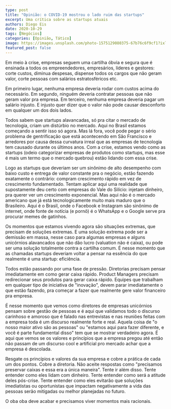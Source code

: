 ```yaml
---
type: post
title: "Opinião: o COVID-19 mostrou o lado ruim das startups"
excerpt: Uma crítica sobre as startups atuais
authors: Diego Eis
date: 2020-10-29
tags: [Negócios]
categories: [Opinião, Tático]
image: https://images.unsplash.com/photo-1575129080375-67b76c6f9cf1?ixlib=rb-1.2.1&ixid=eyJhcHBfaWQiOjEyMDd9&auto=format&fit=crop&w=2850&q=80
featured_post: false
---
```


Em meio à crise, empresas seguem uma cartilha óbvia e segura que é
ensinada a todos os empreendedores, empresários, líderes e gestores:
corte custos, diminua despesas, dispense todos os cargos que não geram
valor, corte pessoas com salários estratosféricos etc.

Em primeiro lugar, nenhuma empresa deveria rodar com custos acima do
necessário. Em segundo, ninguém deveria contratar pessoas que não geram
valor pra empresa. Em terceiro, nenhuma empresa deveria pagar um salário
injusto. E injusto quer dizer que o valor não pode causar desconforto em
qualquer um dos dois lados.

Todos sabem que startups alavancadas, só pra citar o mercado de
tecnologia, criam um distúrbio no mercado. Aqui no Brasil estamos
começando a sentir isso só agora. Mas lá fora, você pode pegar o sério
problema de gentrificação que está acontecendo em São Francisco e
arredores por causa dessa curvatura irreal que as empresas de tecnologia
tem causado durante os últimos anos. Com a crise, estamos vendo como as
startups (odeio categorizar empresas de produtos como startups, mas esse
é mais um termo que o mercado quebrou) estão lidando com essa crise.

Logo as startups que deveriam ser um sinônimo de alto desempenho com
baixo custo e entrega de valor constante pra o negócio, estão fazendo
exatamente o contrário: compram crescimento rápido em vez de crescimento
fundamentado. Tentam aplicar aqui uma realidade que supostamente deu
certo com empresas do Vale do Silício: injetam dinheiro, pra querer ver
um crescimento exponencial. Mas aqui não é o mercado americano que já
está tecnologicamente muito mais maduro que o Brasileiro. Aqui é o
Brasil, onde o Facebook e Instagram são sinônimo de internet, onde fonte
de notícia (e pornô) é o WhatsApp e o Google serve pra procurar memes de
gatinhos.

Os momentos que estamos vivendo agora são situações extremas, que
precisam de soluções extremas. E uma solução extrema pode ser a demissão
em massa, nesse caso para algumas empresas e alguns unicórnios
alavancados que não dão lucro (valuation não é caixa), ou pode ser uma
solução totalmente contra a cartilha comum. É nesse momento que as
chamadas startups deveriam voltar a pensar na essência do que realmente
é uma startup: eficiência.

Todos estão passando por uma fase de pressão. Diretorias precisam pensar
imediatamente em como gerar caixa rápido. Product Managers precisam
redirecionar seus produtos para gerar caixa rápido. Equipes que
trabalham em qualquer tipo de iniciativa de "inovação", devem parar
imediatamente o que estão fazendo, pra começar a fazer que realmente
gere valor financeiro pra empresa.

É nesse momento que vemos como diretores de empresas unicórnios pensam
sobre gestão de pessoas e é aqui que validamos todo o discurso carinhoso
e amoroso que é falado nas entrevistas e nas reuniões feitas com a
empresa toda é um discurso realmente forte e real. Aquela coisa de "o
nosso maior ativo são as pessoas" ou "estamos aqui para fazer diferente,
e você é parte fundamental disso" tem que se mostrar verdadeiro agora. É
aqui que vemos se os valores e princípios que a empresa pregou até então
não passam de um discurso cool e artificial pro mercado achar que a
empresa é descolada.

Resgate os princípios e valores da sua empresa e cobre a prática de cada
um dos pontos. Cobre a diretoria. Não aceite respostas como "precisamos
preservar caixas e essa era a única maneira". Tente ir além disso. Tente
entender como eles lidam com dinheiro. Tente entender como será a
atitude deles pós-crise. Tente entender como eles evitarão que soluções
imediatistas ou oportunistas que impactam negativamente a vida das
pessoas serão mitigadas ou melhor planejadas no futuro.

O oba oba deve acabar e precisamos viver momentos mais racionais.